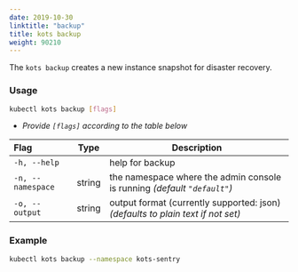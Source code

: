 ```yaml
---
date: 2019-10-30
linktitle: "backup"
title: kots backup
weight: 90210
---
```


The `kots backup` creates a new instance snapshot for disaster recovery.

### Usage

```bash
kubectl kots backup [flags]
```

- _Provide `[flags]` according to the table below_

| Flag              | Type   | Description                                                                     |
| :---------------- | ------ | ------------------------------------------------------------------------------- |
| `-h, --help`      |        | help for backup                                                                 |
| `-n, --namespace` | string | the namespace where the admin console is running _(default `"default"`)_        |
| `-o, --output`    | string | output format (currently supported: json) _(defaults to plain text if not set)_ |

### Example

```bash
kubectl kots backup --namespace kots-sentry
```
